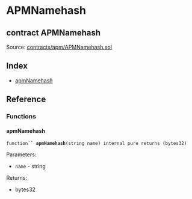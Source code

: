 # APMNamehash

## contract APMNamehash

Source: [contracts/apm/APMNamehash.sol](https://github.com/aragon/aragonOS/blob/v4.4.0/contracts/apm/APMNamehash.sol)

## Index

* [apmNamehash](apmnamehash.md#apmnamehash)

## Reference

### Functions

#### **apmNamehash** <a href="#apmnamehash" id="apmnamehash"></a>

`function`` `**`apmNamehash`**`(string name) internal pure returns (bytes32)`



Parameters:

* `name` - string

Returns:

* bytes32
